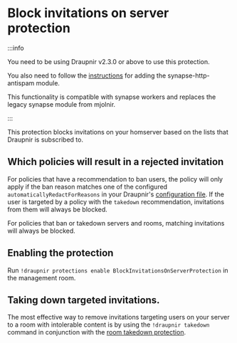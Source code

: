 # Block invitations on server protection

:::info

You need to be using Draupnir v2.3.0 or above to use this protection.

You also need to follow the
[instructions](../bot/synapse-http-antispam) for adding the
synapse-http-antispam module.

This functionality is compatible with synapse workers and replaces the
legacy synapse module from mjolnir.

:::

This protection blocks invitations on your homserver based on the
lists that Draupnir is subscribed to.

## Which policies will result in a rejected invitation

For policies that have a recommendation to ban users, the policy will
only apply if the ban reason matches one of the configured
`automaticallyRedactForReasons` in your Draupnir's [configuration
file](../bot/starting_draupnir#the-configuration-file). If
the user is targeted by a policy with the `takedown` recommendation,
invitations from them will always be blocked.

For policies that ban or takedown servers and rooms, matching invitations will
always be blocked.

## Enabling the protection

Run `!draupnir protections enable BlockInvitationsOnServerProtection`
in the management room.

## Taking down targeted invitations.

The most effective way to remove invitations targeting users on your
server to a room with intolerable content is by using the `!draupnir
takedown` command in conjunction with the [room takedown protection](./room-takedown-protection).

